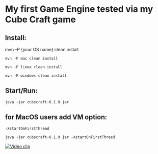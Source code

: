 # My first Game Engine tested via my Cube Craft game

## Install:

mvn -P {your OS name} clean install

`mvn -P mac clean install`

`mvn -P linux clean install`

`mvn -P windows clean install`

## Start/Run: 

`java -jar cubecraft-0.1.0.jar `


## for MacOS users add VM option: 

`-XstartOnFirstThread `

`java -jar cubecraft-0.1.0.jar -XstartOnFirstThread`



[![Video clip](http://www.siimannuk.com/wp-content/uploads/2011/07/rubiks01.jpg)](https://youtu.be/Rg6HbAUFnRE "Everything Is AWESOME")
